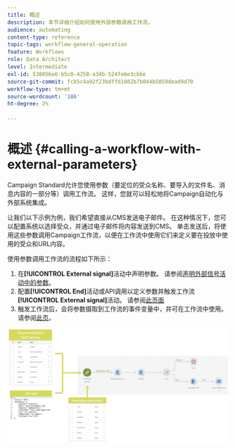 ```yaml
---
title: 概述
description: 本节详细介绍如何使用外部参数调用工作流。
audience: automating
content-type: reference
topic-tags: workflow-general-operation
feature: Workflows
role: Data Architect
level: Intermediate
exl-id: 538056e6-b5c0-4258-a34b-524fe6e3cbbe
source-git-commit: fcb5c4a92f23bdffd1082b7b044b5859dead9d70
workflow-type: tm+mt
source-wordcount: '186'
ht-degree: 2%

---
```


# 概述 {#calling-a-workflow-with-external-parameters}

Campaign Standard允许您使用参数（要定位的受众名称、要导入的文件名、消息内容的一部分等）调用工作流。 这样，您就可以轻松地将Campaign自动化与外部系统集成。

让我们以下示例为例，我们希望直接从CMS发送电子邮件。 在这种情况下，您可以配置系统以选择受众，并通过电子邮件将内容发送到CMS。 单击发送后，将使用这些参数调用Campaign工作流，以便在工作流中使用它们来定义要在投放中使用的受众和URL内容。

使用参数调用工作流的流程如下所示：

1. 在&#x200B;**[!UICONTROL External signal]**&#x200B;活动中声明参数。 请参阅[声明外部信号活动中的参数](../../automating/using/declaring-parameters-external-signal.md)。
1. 配置&#x200B;**[!UICONTROL End]**&#x200B;活动或API调用以定义参数并触发工作流&#x200B;**[!UICONTROL External signal]**&#x200B;活动。 请参阅[此页面](../../automating/using/defining-parameters-calling-workflow.md)
1. 触发工作流后，会将参数摄取到工作流的事件变量中，并可在工作流中使用。 请参阅[此页](../../automating/using/customizing-workflow-external-parameters.md)。

![](assets/extsignal_process.png)
